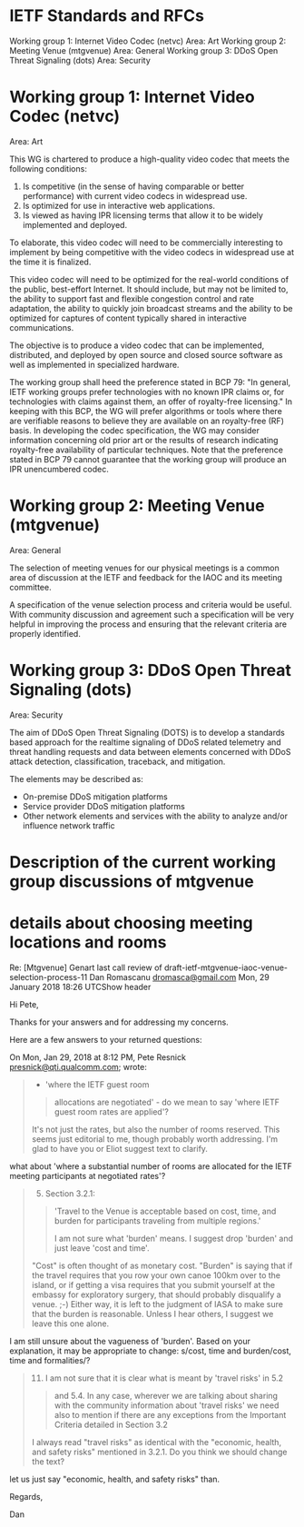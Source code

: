 # IETF Standards and RFCs
Working group 1: Internet Video Codec (netvc)
Area: Art
Working group 2: Meeting Venue (mtgvenue)
Area: General
Working group 3: DDoS Open Threat Signaling (dots)
Area: Security

# Working group 1: Internet Video Codec (netvc)
Area: Art

This WG is chartered to produce a high-quality video codec that meets the following conditions:

1. Is competitive (in the sense of having comparable or better performance) with current video codecs in widespread use.
2. Is optimized for use in interactive web applications.
3. Is viewed as having IPR licensing terms that allow it to be widely implemented and deployed.

To elaborate, this video codec will need to be commercially interesting to implement by being competitive with the video codecs in widespread use at the time it is finalized.

This video codec will need to be optimized for the real-world conditions of the public, best-effort Internet. It should include, but may not be limited to, the ability to support fast and flexible congestion control and rate adaptation, the ability to quickly join broadcast streams and the ability to be optimized for captures of content typically shared in interactive communications.

The objective is to produce a video codec that can be implemented, distributed, and deployed by open source and closed source software as well as implemented in specialized hardware.

The working group shall heed the preference stated in BCP 79: "In general, IETF working groups prefer technologies with no known IPR claims or, for technologies with claims against them, an offer of royalty-free licensing." In keeping with this BCP, the WG will prefer algorithms or tools where there are verifiable reasons to believe they are available on an royalty-free (RF) basis. In developing the codec specification, the WG may consider information concerning old prior art or the results of research indicating royalty-free availability of particular techniques. Note that the preference stated in BCP 79 cannot guarantee that the working group will produce an IPR unencumbered codec.

# Working group 2: Meeting Venue (mtgvenue)
Area: General

The selection of meeting venues for our physical meetings is a common
area of discussion at the IETF and feedback for the IAOC and its
meeting committee.

A specification of the venue selection process and criteria would be
useful. With community discussion and agreement such a specification
will be very helpful in improving the process and ensuring that the
relevant criteria are properly identified.

# Working group 3: DDoS Open Threat Signaling (dots)
Area: Security

The aim of DDoS Open Threat Signaling (DOTS) is to develop a standards
based approach for the realtime signaling of DDoS related telemetry and
threat handling requests and data between elements concerned with DDoS
attack detection, classification, traceback, and mitigation.

The elements may be described as:
* On-premise DDoS mitigation platforms
* Service provider DDoS mitigation platforms
* Other network elements and services with the ability to analyze and/or
influence network traffic

# Description of the current working group discussions of mtgvenue
# details about choosing meeting locations and rooms
Re: [Mtgvenue] Genart last call review of draft-ietf-mtgvenue-iaoc-venue-selection-process-11
Dan Romascanu <dromasca@gmail.com> Mon, 29 January 2018 18:26 UTCShow header

Hi Pete,

Thanks for your answers and for addressing my concerns.

Here are a few answers to your returned questions:



On Mon, Jan 29, 2018 at 8:12 PM, Pete Resnick <presnick@qti.qualcomm.com>;
wrote:

>
>
> - 'where the IETF guest room
>> allocations are negotiated' - do we mean to say 'where IETF guest room
>> rates
>> are applied'?
>>
>
> It's not just the rates, but also the number of rooms reserved. This seems
> just editorial to me, though probably worth addressing. I'm glad to have
> you or Eliot suggest text to clarify.
>

what about 'where a substantial number of rooms are allocated for the IETF
meeting participants at negotiated rates'?


>
> 5. Section 3.2.1:
>>
>> 'Travel to the Venue is acceptable based on cost, time, and burden for
>> participants traveling from multiple regions.'
>>
>> I am not sure what 'burden' means. I suggest drop 'burden' and just leave
>> 'cost
>> and time'.
>>
>
> "Cost" is often thought of as monetary cost. "Burden" is saying that if
> the travel requires that you row your own canoe 100km over to the island,
> or if getting a visa requires that you submit yourself at the embassy for
> exploratory surgery, that should probably disqualify a venue. ;-) Either
> way, it is left to the judgment of IASA to make sure that the burden is
> reasonable. Unless I hear others, I suggest we leave this one alone.
>

I am still unsure about the vagueness of 'burden'. Based on your
explanation, it may be appropriate to change: s/cost, time and burden/cost,
time and formalities/?


>
>
> 11. I am not sure that it is clear what is meant by 'travel risks' in 5.2
>> and
>> 5.4. In any case, wherever we are talking about sharing with the community
>> information about 'travel risks' we need also to mention if there are any
>> exceptions from the Important Criteria detailed in Section 3.2
>>
>
> I always read "travel risks" as identical with the "economic, health, and
> safety risks" mentioned in 3.2.1. Do you think we should change the text?
>

let us just say  "economic, health, and safety risks"  than.

Regards,

Dan
